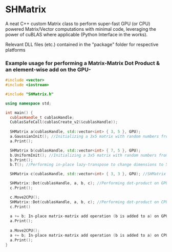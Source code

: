 # SHMatrix
A neat C++ custom Matrix class to perform super-fast GPU (or CPU) powered Matrix/Vector computations with minimal code, leveraging the power of cuBLAS where applicable (Python Interface in the works).

Relevant DLL files (etc.) contained in the "package" folder for respective platforms

### Example usage for performing a Matrix-Matrix Dot Product & an element-wise add on the GPU- 

```c++
#include <vector>
#include <iostream>

#include "SHMatrix.h"

using namespace std;

int main() {
  cublasHandle_t cublasHandle;
  CublasSafeCall(cublasCreate_v2(&cublasHandle));
  
  SHMatrix a(cublasHandle, std::vector<int> { 3, 5 }, GPU);
  a.GaussianInit(); //Initializing a 3x5 matrix with random numbers from gaussian distribution.
  a.Print();

  SHMatrix b(cublasHandle, std::vector<int> { 7, 5 }, GPU);
  b.UniformInit(); //Initializing a 3x5 matrix with random numbers from uniform distribution.
  b.Print();
  b.T(); //Performing in-place lazy-transpose to change dimensions to 5x7.

  SHMatrix c(cublasHandle, std::vector<int> { 3, 3 }, GPU); //SHMatrix to store dot-product results.

  SHMatrix::Dot(cublasHandle, a, b, c); //Performing dot-product on GPU.
  c.Print();

  c.Move2CPU();
  SHMatrix::Dot(cublasHandle, a, b, c); //Performing dot-product on CPU.
  c.Print()
  
  a += b; In-place matrix-matrix add operation (b is added to a) on GPU.
  a.Print();
  
  a.Move2CPU();
  a += b; In-place matrix-matrix add operation (b is added to a) on CPU.
  a.Print();
}
```
